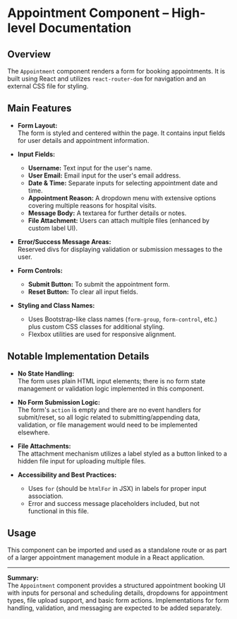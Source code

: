 # Appointment Component – High-level Documentation

## Overview
The `Appointment` component renders a form for booking appointments. It is built using React and utilizes `react-router-dom` for navigation and an external CSS file for styling.

## Main Features

- **Form Layout:**  
  The form is styled and centered within the page. It contains input fields for user details and appointment information.
  
- **Input Fields:**
  - **Username:** Text input for the user's name.
  - **User Email:** Email input for the user's email address.
  - **Date & Time:** Separate inputs for selecting appointment date and time.
  - **Appointment Reason:** A dropdown menu with extensive options covering multiple reasons for hospital visits.
  - **Message Body:** A textarea for further details or notes.
  - **File Attachment:** Users can attach multiple files (enhanced by custom label UI).

- **Error/Success Message Areas:**  
  Reserved divs for displaying validation or submission messages to the user.

- **Form Controls:**
  - **Submit Button:** To submit the appointment form.
  - **Reset Button:** To clear all input fields.

- **Styling and Class Names:**
  - Uses Bootstrap-like class names (`form-group`, `form-control`, etc.) plus custom CSS classes for additional styling.
  - Flexbox utilities are used for responsive alignment.

## Notable Implementation Details

- **No State Handling:**  
  The form uses plain HTML input elements; there is no form state management or validation logic implemented in this component.

- **No Form Submission Logic:**  
  The form's `action` is empty and there are no event handlers for submit/reset, so all logic related to submitting/appending data, validation, or file management would need to be implemented elsewhere.

- **File Attachments:**  
  The attachment mechanism utilizes a label styled as a button linked to a hidden file input for uploading multiple files.

- **Accessibility and Best Practices:**  
  - Uses `for` (should be `htmlFor` in JSX) in labels for proper input association.
  - Error and success message placeholders included, but not functional in this file.

## Usage
This component can be imported and used as a standalone route or as part of a larger appointment management module in a React application.

---

**Summary:**  
The `Appointment` component provides a structured appointment booking UI with inputs for personal and scheduling details, dropdowns for appointment types, file upload support, and basic form actions. Implementations for form handling, validation, and messaging are expected to be added separately.